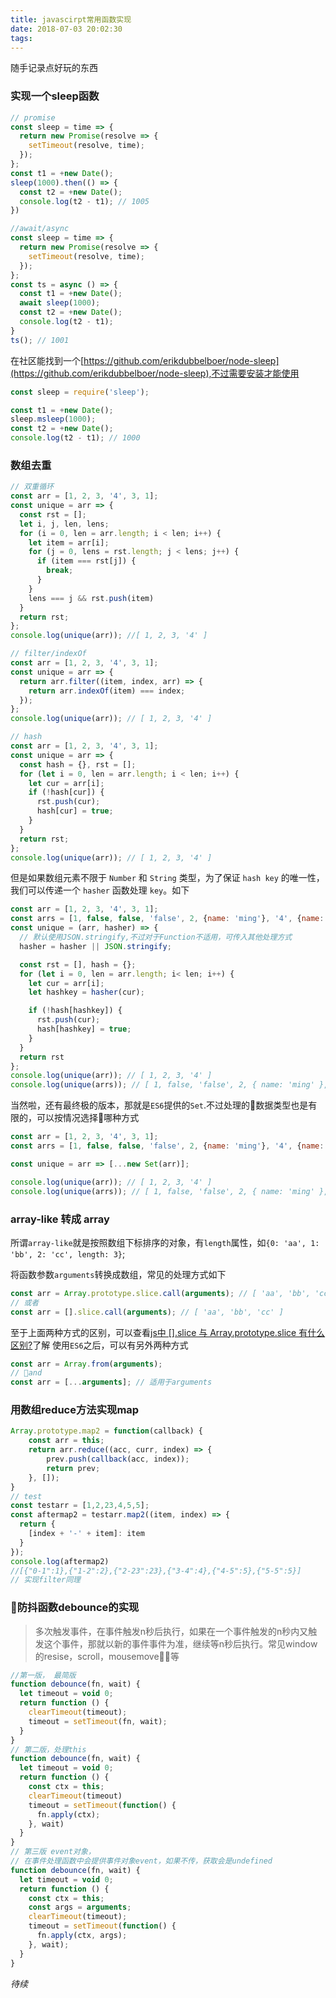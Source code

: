 ```yaml
---
title: javascirpt常用函数实现
date: 2018-07-03 20:02:30
tags:
---
```

随手记录点好玩的东西
### 实现一个sleep函数

```js
// promise
const sleep = time => {
  return new Promise(resolve => {
    setTimeout(resolve, time);
  });
};
const t1 = +new Date();
sleep(1000).then(() => {
  const t2 = +new Date();
  console.log(t2 - t1); // 1005
})
```
```js
//await/async
const sleep = time => {
  return new Promise(resolve => {
    setTimeout(resolve, time);
  });
};
const ts = async () => {
  const t1 = +new Date();
  await sleep(1000);
  const t2 = +new Date();
  console.log(t2 - t1);
}
ts(); // 1001
```
在社区能找到一个[https://github.com/erikdubbelboer/node-sleep](https://github.com/erikdubbelboer/node-sleep),不过需要安装才能使用

```js
const sleep = require('sleep');

const t1 = +new Date();
sleep.msleep(1000);
const t2 = +new Date();
console.log(t2 - t1); // 1000
```

### 数组去重

```js
// 双重循环
const arr = [1, 2, 3, '4', 3, 1];
const unique = arr => {
  const rst = [];
  let i, j, len, lens;
  for (i = 0, len = arr.length; i < len; i++) {
    let item = arr[i];
    for (j = 0, lens = rst.length; j < lens; j++) {
      if (item === rst[j]) {
        break;
      }
    }
    lens === j && rst.push(item)
  }
  return rst;
};
console.log(unique(arr)); //[ 1, 2, 3, '4' ]
```
```js
// filter/indexOf
const arr = [1, 2, 3, '4', 3, 1];
const unique = arr => {
  return arr.filter((item, index, arr) => {
    return arr.indexOf(item) === index;
  });
};
console.log(unique(arr)); // [ 1, 2, 3, '4' ]
```
```js
// hash
const arr = [1, 2, 3, '4', 3, 1];
const unique = arr => {
  const hash = {}, rst = [];
  for (let i = 0, len = arr.length; i < len; i++) {
    let cur = arr[i];
    if (!hash[cur]) {
      rst.push(cur);
      hash[cur] = true;
    }
  }
  return rst;
};
console.log(unique(arr)); // [ 1, 2, 3, '4' ]
```
但是如果数组元素不限于 `Number` 和 `String` 类型，为了保证 `hash key` 的唯一性，我们可以传递一个 `hasher` 函数处理 `key`。如下

```js
const arr = [1, 2, 3, '4', 3, 1];
const arrs = [1, false, false, 'false', 2, {name: 'ming'}, '4', {name: 'ming'}, 1];
const unique = (arr, hasher) => {
  // 默认使用JSON.stringify,不过对于Function不适用，可传入其他处理方式
  hasher = hasher || JSON.stringify;

  const rst = [], hash = {};
  for (let i = 0, len = arr.length; i< len; i++) {
    let cur = arr[i];
    let hashkey = hasher(cur);

    if (!hash[hashkey]) {
      rst.push(cur);
      hash[hashkey] = true;
    }
  }
  return rst
};
console.log(unique(arr)); // [ 1, 2, 3, '4' ]
console.log(unique(arrs)); // [ 1, false, 'false', 2, { name: 'ming' }, '4' ]
```
当然啦，还有最终极的版本，那就是`ES6`提供的`Set`.不过处理的数据类型也是有限的，可以按情况选择哪种方式
```js
const arr = [1, 2, 3, '4', 3, 1];
const arrs = [1, false, false, 'false', 2, {name: 'ming'}, '4', {name: 'ming'}, 1];

const unique = arr => [...new Set(arr)];

console.log(unique(arr)); // [ 1, 2, 3, '4' ]
console.log(unique(arrs)); // [ 1, false, 'false', 2, { name: 'ming' }, '4', { name: 'ming' } ] 不符合预期
```
### array-like 转成 array
所谓`array-like`就是按照数组下标排序的对象，有`length`属性，如`{0: 'aa', 1: 'bb', 2: 'cc', length: 3}`;

将函数参数`arguments`转换成数组，常见的处理方式如下
```js
const arr = Array.prototype.slice.call(arguments); // [ 'aa', 'bb', 'cc' ]
// 或者
const arr = [].slice.call(arguments); // [ 'aa', 'bb', 'cc' ]
```
至于上面两种方式的区别，可以查看[js中 [].slice 与 Array.prototype.slice 有什么区别?](https://www.zhihu.com/question/46724226)了解
使用`ES6`之后，可以有另外两种方式
```js
const arr = Array.from(arguments);
// and
const arr = [...arguments]; // 适用于arguments
```

### 用数组reduce方法实现map
```js
Array.prototype.map2 = function(callback) {
    const arr = this;
    return arr.reduce((acc, curr, index) => {
        prev.push(callback(acc, index));
        return prev;
    }, []);
}
// test
const testarr = [1,2,23,4,5,5];
const aftermap2 = testarr.map2((item, index) => {
  return {
    [index + '-' + item]: item
  }
});
console.log(aftermap2)
//[{"0-1":1},{"1-2":2},{"2-23":23},{"3-4":4},{"4-5":5},{"5-5":5}]
// 实现filter同理
```

### 防抖函数debounce的实现

> 多次触发事件，在事件触发n秒后执行，如果在一个事件触发的n秒内又触发这个事件，那就以新的事件事件为准，继续等n秒后执行。常见window的resise，scroll，mousemove等

```js
//第一版， 最简版
function debounce(fn, wait) {
  let timeout = void 0;
  return function () {
    clearTimeout(timeout);
    timeout = setTimeout(fn, wait);
  }
}
// 第二版，处理this
function debounce(fn, wait) {
  let timeout = void 0;
  return function () {
    const ctx = this;
    clearTimeout(timeout)
    timeout = setTimeout(function() {
      fn.apply(ctx);
    }, wait)
  }
}
// 第三版 event对象，
// 在事件处理函数中会提供事件对象event，如果不传，获取会是undefined
function debounce(fn, wait) {
  let timeout = void 0;
  return function () {
    const ctx = this;
    const args = arguments;
    clearTimeout(timeout);
    timeout = setTimeout(function() {
      fn.apply(ctx, args);
    }, wait);
  }
}
```
_待续_